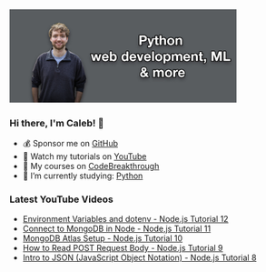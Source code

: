 <img src="github-cover-photo-my-face.jpg" width="400px" />

### Hi there, I'm Caleb! 🍛

- 💰 Sponsor me on [GitHub](https://github.com/sponsors/CalebCurry)
- 🎥 Watch my tutorials on [YouTube](https://www.youtube.com/calebthevideomaker2)
- 📗 My courses on [CodeBreakthrough](https://www.codebreakthrough.com)
- 🤔 I’m currently studying: [Python](https://www.youtube.com/watch?v=s3IvdkCq2_c&t=4254s)

### Latest YouTube Videos
<!-- YOUTUBE:START -->
- [Environment Variables and dotenv - Node.js Tutorial 12](https://www.youtube.com/watch?v=EOq6KU2BOYY)
- [Connect to MongoDB in Node - Node,js Tutorial 11](https://www.youtube.com/watch?v=sx3Lf2EaEEQ)
- [MongoDB Atlas Setup - Node.js Tutorial 10](https://www.youtube.com/watch?v=RcxdF3Lzoac)
- [How to Read POST Request Body - Node.js Tutorial 9](https://www.youtube.com/watch?v=vfBy16O1nwQ)
- [Intro to JSON &lpar;JavaScript Object Notation&rpar; - Node.js Tutorial 8](https://www.youtube.com/watch?v=ppL0g2WcK1A)
<!-- YOUTUBE:END -->
